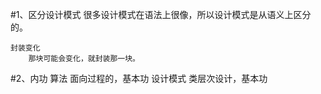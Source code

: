 #1、区分设计模式
    很多设计模式在语法上很像，所以设计模式是从语义上区分的。
    
    封装变化
        那块可能会变化，就封装那一块。
#2、内功
    算法
        面向过程的，基本功
    设计模式
        类层次设计，基本功
